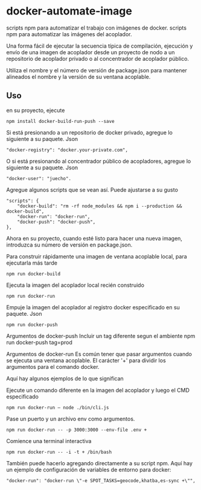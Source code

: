 # docker-automate-image
scripts npm para automatizar el trabajo con imágenes de docker.
scripts npm para automatizar las imágenes del acoplador.

Una forma fácil de ejecutar la secuencia típica de compilación, ejecución y envío de una imagen de acoplador desde un proyecto de nodo a un repositorio de acoplador privado o al concentrador de acoplador público.

Utiliza el nombre y el número de versión de package.json para mantener alineados el nombre y la versión de su ventana acoplable.

## Uso
en su proyecto, ejecute

    npm install docker-build-run-push --save

Si está presionando a un repositorio de docker privado, agregue lo siguiente a su paquete. Json

    "docker-registry": "docker.your-private.com",

O si está presionando al concentrador público de acopladores, agregue lo siguiente a su paquete. Json

    "docker-user": "juecho".

Agregue algunos scripts que se vean así. Puede ajustarse a su gusto

    "scripts": {
  	    "docker-build": "rm -rf node_modules && npm i --production && docker-build",
  	    "docker-run": "docker-run",
  	    "docker-push": "docker-push",
    },

Ahora en su proyecto, cuando esté listo para hacer una nueva imagen, introduzca su número de versión en package.json.

Para construir rápidamente una imagen de ventana acoplable local, para ejecutarla más tarde

    npm run docker-build

Ejecuta la imagen del acoplador local recién construido

    npm run docker-run

Empuje la imagen del acoplador al registro docker especificado en su paquete. Json

    npm run docker-push

Argumentos de docker-push
Incluir un tag diferente segun el ambiente 
    npm run docker-push tag=prod

Argumentos de docker-run
Es común tener que pasar argumentos cuando se ejecuta una ventana acoplable. El carácter '+' para dividir los argumentos para el comando docker.

Aquí hay algunos ejemplos de lo que significan

Ejecute un comando diferente en la imagen del acoplador y luego el CMD especificado

    npm run docker-run — node ./bin/cli.js

Pase un puerto y un archivo env como argumentos.

    npm run docker-run -- -p 3000:3000 --env-file .env +

Comience una terminal interactiva

    npm run docker-run -- -i -t + /bin/bash

También puede hacerlo agregando directamente a su script npm. Aquí hay un ejemplo de configuración de variables de entorno para docker:

    "docker-run": "docker-run \"-e SPOT_TASKS=geocode,khatba,es-sync +\"",

